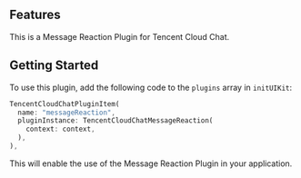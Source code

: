 ## Features

This is a Message Reaction Plugin for Tencent Cloud Chat.

## Getting Started

To use this plugin, add the following code to the `plugins` array in `initUIKit`:

```dart
TencentCloudChatPluginItem(
  name: "messageReaction",
  pluginInstance: TencentCloudChatMessageReaction(
    context: context,
  ),
),
```
This will enable the use of the Message Reaction Plugin in your application.
